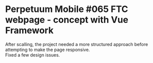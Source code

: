 # Perpetuum Mobile #065 FTC webpage - concept with Vue Framework
After scalling, the project needed a more structured approach before attempting to make the page responsive.  
Fixed a few design issues.
